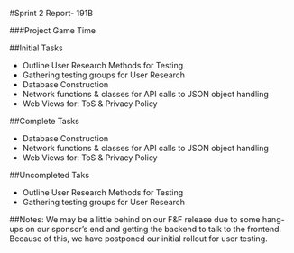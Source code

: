 #Sprint 2 Report- 191B

###Project Game Time

##Initial Tasks
+ Outline User Research Methods for Testing
+ Gathering testing groups for User Research
+ Database Construction
+ Network functions & classes for API calls to JSON object handling
+ Web Views for: ToS & Privacy Policy

##Complete Tasks
+ Database Construction
+ Network functions & classes for API calls to JSON object handling
+ Web Views for: ToS & Privacy Policy

##Uncompleted Taks
+ Outline User Research Methods for Testing
+ Gathering testing groups for User Research

##Notes:
We may be a little behind on our F&F release due to some hang-ups on our sponsor’s end and getting the backend to talk to the frontend. Because of this, we have postponed our initial rollout for user testing.
